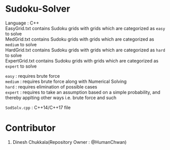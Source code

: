 # Sudoku-Solver
Language : C++  
EasyGrid.txt contains Sudoku grids with grids which are categorized as `easy` to solve  
MedGrid.txt contains Sudoku grids with grids which are categorized as `medium` to solve   
HardGrid.txt contains Sudoku grids with grids which are categorized as `hard` to solve    
ExpertGrid.txt contains Sudoku grids with grids which are categorized as `expert` to solve      

`easy` : requires brute force  
`medium` : requires brute force along with Numerical Solving  
`hard` : requires elimination of possible cases     
`expert` : requires to take an assumption based on a simple probability, and thereby applting other ways i.e. brute force and such     

`SodSolv.cpp` : C++14/C++17 file

# Contributor
1. Dinesh Chukkala(Repository Owner : @HumanChwan)